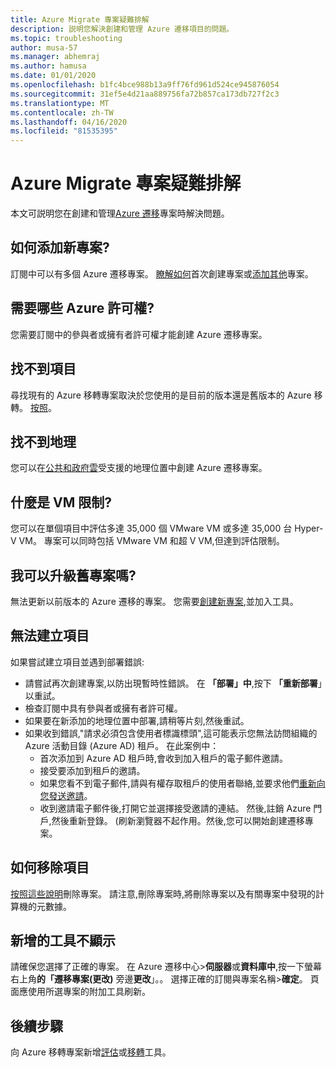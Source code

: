 ```yaml
---
title: Azure Migrate 專案疑難排解
description: 説明您解決創建和管理 Azure 遷移項目的問題。
ms.topic: troubleshooting
author: musa-57
ms.manager: abhemraj
ms.author: hamusa
ms.date: 01/01/2020
ms.openlocfilehash: b1fc4bce988b13a9ff76fd961d524ce945876054
ms.sourcegitcommit: 31ef5e4d21aa889756fa72b857ca173db727f2c3
ms.translationtype: MT
ms.contentlocale: zh-TW
ms.lasthandoff: 04/16/2020
ms.locfileid: "81535395"
---
```

# <a name="troubleshoot-azure-migrate-projects"></a>Azure Migrate 專案疑難排解

本文可説明您在創建和管理[Azure 遷移](migrate-services-overview.md)專案時解決問題。

## <a name="how-to-add-new-project"></a>如何添加新專案?

訂閱中可以有多個 Azure 遷移專案。 [瞭解如何](how-to-add-tool-first-time.md)首次創建專案或[添加其他](create-manage-projects.md#create-additional-projects)專案。

## <a name="what-azure-permissions-are-needed"></a>需要哪些 Azure 許可權?

您需要訂閱中的參與者或擁有者許可權才能創建 Azure 遷移專案。

## <a name="cant-find-a-project"></a>找不到項目

尋找現有的 Azure 移轉專案取決於您使用的是目前的版本還是舊版本的 Azure 移轉。 [按照](create-manage-projects.md#find-a-project)。


## <a name="cant-find-a-geography"></a>找不到地理

您可以在[公共和政府](migrate-support-matrix.md#supported-geographies-public-cloud)[雲](migrate-support-matrix.md#supported-geographies-azure-government)受支援的地理位置中創建 Azure 遷移專案。

## <a name="what-are-vm-limits"></a>什麼是 VM 限制?

您可以在單個項目中評估多達 35,000 個 VMware VM 或多達 35,000 台 Hyper-V VM。 專案可以同時包括 VMware VM 和超 V VM,但達到評估限制。

## <a name="can-i-upgrade-old-project"></a>我可以升級舊專案嗎?

無法更新以前版本的 Azure 遷移的專案。 您需要[創建新專案](how-to-add-tool-first-time.md),並加入工具。

## <a name="cant-create-a-project"></a>無法建立項目

如果嘗試建立項目並遇到部署錯誤:

- 請嘗試再次創建專案,以防出現暫時性錯誤。 在 **「部署」中**,按下 **「重新部署**」以重試。
- 檢查訂閱中具有參與者或擁有者許可權。
- 如果要在新添加的地理位置中部署,請稍等片刻,然後重試。
- 如果收到錯誤,"請求必須包含使用者標識標頭",這可能表示您無法訪問組織的 Azure 活動目錄 (Azure AD) 租戶。 在此案例中：
    - 首次添加到 Azure AD 租戶時,會收到加入租戶的電子郵件邀請。
    - 接受要添加到租戶的邀請。
    - 如果您看不到電子郵件,請與有權存取租戶的使用者聯絡,並要求他們[重新向您發送邀請](https://docs.microsoft.com/azure/active-directory/b2b/add-users-administrator#resend-invitations-to-guest-users)。
    - 收到邀請電子郵件後,打開它並選擇接受邀請的連結。 然後,註銷 Azure 門戶,然後重新登錄。 (刷新瀏覽器不起作用。然後,您可以開始創建遷移專案。

## <a name="how-do-i-delete-a-project"></a>如何移除項目

[按照這些說明](create-manage-projects.md#delete-a-project)刪除專案。 請注意,刪除專案時,將刪除專案以及有關專案中發現的計算機的元數據。

## <a name="added-tools-dont-show"></a>新增的工具不顯示

請確保您選擇了正確的專案。 在 Azure 遷移中心>**伺服器**或**資料庫中**,按一下螢幕右上角**的「遷移專案(更改)** 旁邊**更改**」。。 選擇正確的訂閱與專案名稱>**確定**。 頁面應使用所選專案的附加工具刷新。

## <a name="next-steps"></a>後續步驟

向 Azure 移轉專案新增[評估](how-to-assess.md)或[移轉](how-to-migrate.md)工具。
